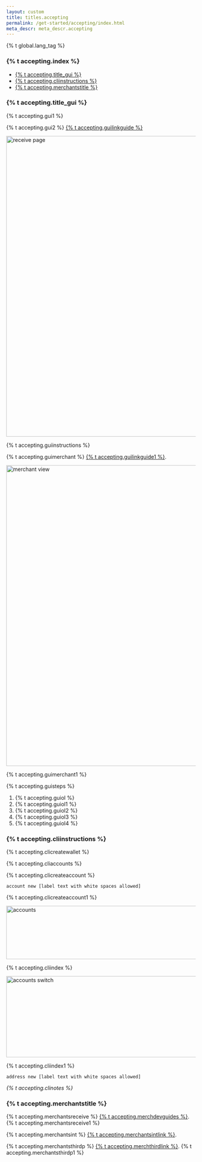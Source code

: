 ```yaml
---
layout: custom
title: titles.accepting
permalink: /get-started/accepting/index.html
meta_descr: meta_descr.accepting
---
```

{% t global.lang_tag %}
<section class="container">
    <div class="row">
        <div class="full">
          <div class="info-block text-adapt">
            <h3>{% t accepting.index %}</h3>
            <ul class="logo">
              <li><a href="#gui">{% t accepting.title_gui %}</a></li>
              <li><a href="#cli">{% t accepting.cliinstructions %}</a></li>
              <li><a href="#merchants">{% t accepting.merchantstitle %}</a></li>
            </ul>
            <h3 id="gui">{% t accepting.title_gui %}</h3>
              <p>{% t accepting.gui1 %}</p>
              <p>{% t accepting.gui2 %} <a href="https://github.com/monero-ecosystem/monero-GUI-guide/blob/master/monero-GUI-guide.md#receive-monero">{% t accepting.guilinkguide %}</a></p>
                <img class="top-margin" src="/img/receive.png" width="980" height="800" loading="lazy" alt="receive page">
              <p>{% t accepting.guiinstructions %}</p>
              <p>{% t accepting.guimerchant %} <a href="https://github.com/monero-ecosystem/monero-GUI-guide/blob/master/monero-GUI-guide.md#merchant-view">{% t accepting.guilinkguide1 %}</a>.</p>
                <img class="top-margin" src="/img/merchant_page.png" width="980" height="800" loading="lazy" alt="merchant view">
              <p>{% t accepting.guimerchant1 %}</p>
              <p>{% t accepting.guisteps %}</p>
              <ol>
                <li>{% t accepting.guiol %}</li>
                <li>{% t accepting.guiol1 %}</li>
                <li>{% t accepting.guiol2 %}</li>
                <li>{% t accepting.guiol3 %}</li>
                <li>{% t accepting.guiol4 %}</li>
              </ol>
            <h3 id="cli">{% t accepting.cliinstructions %}</h3>
              <p>{% t accepting.clicreatewallet %}</p>
              <p>{% t accepting.cliaccounts %}</p>
              <p>{% t accepting.clicreateaccount %}</p>
              <p><code>account new [label text with white spaces allowed]</code></p>
              <p>{% t accepting.clicreateaccount1 %}</p>
                <img class="top-margin" src="/img/account_cli.png" width="755" height="142" loading="lazy" alt="accounts">
              <p>{% t accepting.cliindex %}</p>
                <img class="top-margin" src="/img/account_switch.png" width="752" height="216" loading="lazy" alt="accounts switch">
              <p>{% t accepting.cliindex1 %}</p>
              <p><code>address new [label text with white spaces allowed]</code></p>
              <p><i>{% t accepting.clinotes %}</i></p>
            <h3 id="merchants">{% t accepting.merchantstitle %}</h3>
              <p>{% t accepting.merchantsreceive %} <a href="{{ site.baseurl }}/resources/developer-guides/">{% t accepting.merchdevguides %}</a>. {% t accepting.merchantsreceive1 %}</p>
              <p>{% t accepting.merchantsint %} <a href="https://github.com/monero-integrations">{% t accepting.merchantsintlink %}</a>.</p>
              <p>{% t accepting.merchantsthirdp %} <a href="{{ site.baseurl }}/resources/tools/#payment-gateways">{% t accepting.merchthirdlink %}</a>. {% t accepting.merchantsthirdp1 %}</p>
          </div>
        </div>                
    </div>
</section>

